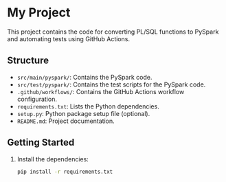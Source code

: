 # My Project

This project contains the code for converting PL/SQL functions to PySpark and automating tests using GitHub Actions.

## Structure

- `src/main/pyspark/`: Contains the PySpark code.
- `src/test/pyspark/`: Contains the test scripts for the PySpark code.
- `.github/workflows/`: Contains the GitHub Actions workflow configuration.
- `requirements.txt`: Lists the Python dependencies.
- `setup.py`: Python package setup file (optional).
- `README.md`: Project documentation.

## Getting Started

1. Install the dependencies:

   ```bash
   pip install -r requirements.txt
